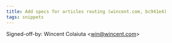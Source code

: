 ```yaml
---
title: Add specs for articles routing (wincent.com, bc941e4)
tags: snippets
---
```


Signed-off-by: Wincent Colaiuta &lt;win@wincent.com&gt;
